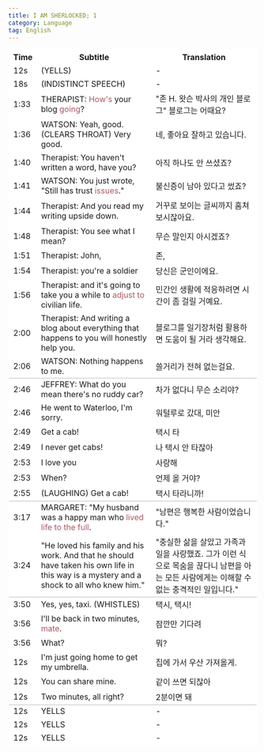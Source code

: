 ```yaml
---
title: I AM SHERLOCKED; 1
category: Language
tag: English
---
```


<html>
  <head>
    <style type="text/css">
      .line{border-bottom: 1px solid #BDB8C1;}
      table, th, td {
         border:1px solid #FFFFFF;
         background-color: #FFFFFF;
       }
    </style>
   </head>
   <body>
     <table style="border-collapse:collapse">
       <tr><th>Time</th><th>Subtitle</th><th>Translation</th></tr>
       <tr><td>12s</td><td>(YELLS)</td><td>-</td></tr>
       <tr><td>18s</td><td>(INDISTINCT SPEECH)</td><td>-</td></tr>
       <tr><td>1:33</td><td>THERAPIST: <span style="color:#A95762">How's</span> your blog <span style="color:#A95762">going</span>?</td><td>"존 H. 왓슨 박사의 개인 블로그" 블로그는 어때요?</td></tr>
       <tr><td>1:36</td><td>WATSON: Yeah, good. (CLEARS THROAT) Very good.</td><td>네, 좋아요 잘하고 있습니다.</td></tr>
       <tr><td>1:40</td><td>Therapist: You haven't written a word, have you?</td><td>아직 하나도 안 쓰셨죠?</td></tr>
       <tr><td>1:41</td><td>WATSON: You just wrote, "Still has trust <span style="color:#A95762">issues</span>."</td><td>불신증이 남아 있다고 썼죠?</td></tr>
       <tr><td>1:44</td><td>Therapist: And you read my writing upside down.</td><td>거꾸로 보이는 글씨까지 훔쳐보시잖아요.</td></tr>
       <tr><td>1:48</td><td>Therapist: You see what I mean?</td><td>무슨 말인지 아시겠죠?</td></tr>
       <tr><td>1:51</td><td>Therapist: John,</td><td>존,</td></tr>
       <tr><td>1:54</td><td>Therapist: you're a soldier</td><td>당신은 군인이에요.</td></tr>
       <tr><td>1:56</td><td>Therapist: and it's going to take you a while to <span style="color:#A95762">adjust to</span> civilian life.</td><td>민간인 생활에 적응하려면 시간이 좀 걸릴 거예요.</td></tr>
       <tr><td>2:00</td><td>Therapist: And writing a blog about everything that happens to you will honestly help you.</td><td>블로그를 일기장처럼 활용하면 도움이 될 거라 생각해요.</td></tr>
       <tr><td class="line">2:06</td><td class="line">WATSON: Nothing happens to me.</td><td class="line">쓸거리가 전혀 없는걸요.</td></tr>
       <tr><td>2:46</td><td>JEFFREY: What do you mean there's no ruddy car?</td><td>차가 없다니 무슨 소리야?</td></tr>
       <tr><td>2:46</td><td> He went to Waterloo, I'm sorry.</td><td>워털루로 갔대, 미안</td></tr>
       <tr><td>2:49</td><td>Get a cab! </td><td>택시 타</td></tr>
       <tr><td>2:49</td><td>I never get cabs!</td><td>나 택시 안 타잖아</td></tr>
       <tr><td>2:53</td><td>I love you</td><td>사랑해</td></tr>
       <tr><td>2:53</td><td>When?</td><td>언제 올 거야?</td></tr>
       <tr><td class="line">2:55</td><td class="line">(LAUGHING) Get a cab!</td><td class="line">택시 타라니까!</td></tr>
       <tr><td>3:17</td><td>MARGARET: "My husband was a happy man who <span style="color:#A95762">lived life to the full</span>. </td><td>"남편은 행복한 사람이었습니다."</td></tr>
       <tr><td class="line">3:24</td><td class="line">"He loved his family and his work. And that he should have taken his own life in this way is a mystery and a shock to all who knew him."</td><td class="line">"충실한 삶을 살았고 가족과 일을 사랑했죠. 그가 이런 식으로 목숨을 끊다니 남편을 아는 모든 사람에게는 이해할 수 없는 충격적인 일입니다."</td></tr>
       <tr><td>3:50</td><td>Yes, yes, taxi. (WHISTLES)</td><td>택시, 택시!</td></tr>
       <tr><td>3:56</td><td>I'll be back in two minutes, <span style="color:#A95762">mate</span>.</td><td>잠깐만 기다려</td></tr>
       <tr><td>3:56</td><td>What?</td><td>뭐?</td></tr>
       <tr><td>12s</td><td>I'm just going home to get my umbrella.</td><td>집에 가서 우산 가져올게.</td></tr>
       <tr><td>12s</td><td>You can share mine.</td><td>같이 쓰면 되잖아</td></tr>
       <tr><td class="line">12s</td><td class="line">Two minutes, all right?</td><td class="line">2분이면 돼</td></tr>
       <tr><td>12s</td><td>YELLS</td><td>-</td></tr>
       <tr><td>12s</td><td>YELLS</td><td>-</td></tr>
       <tr><td>12s</td><td>YELLS</td><td>-</td></tr>
     </table>
 </body>
</html>
